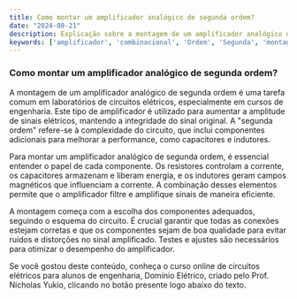 ```yaml
---
title: Como montar um amplificador analógico de segunda ordem?
date: "2024-08-21"
description: Explicação sobre a montagem de um amplificador analógico de segunda ordem em circuitos elétricos.
keywords: ['amplificador', 'combinacional', 'Ordem', 'Segunda', 'montagem', 'Analógico', 'Conhecendo']
---
```


### Como montar um amplificador analógico de segunda ordem?

A montagem de um amplificador analógico de segunda ordem é uma tarefa comum em laboratórios de circuitos elétricos, especialmente em cursos de engenharia. Este tipo de amplificador é utilizado para aumentar a amplitude de sinais elétricos, mantendo a integridade do sinal original. A "segunda ordem" refere-se à complexidade do circuito, que inclui componentes adicionais para melhorar a performance, como capacitores e indutores.

Para montar um amplificador analógico de segunda ordem, é essencial entender o papel de cada componente. Os resistores controlam a corrente, os capacitores armazenam e liberam energia, e os indutores geram campos magnéticos que influenciam a corrente. A combinação desses elementos permite que o amplificador filtre e amplifique sinais de maneira eficiente.

A montagem começa com a escolha dos componentes adequados, seguindo o esquema do circuito. É crucial garantir que todas as conexões estejam corretas e que os componentes sejam de boa qualidade para evitar ruídos e distorções no sinal amplificado. Testes e ajustes são necessários para otimizar o desempenho do amplificador.

Se você gostou deste conteúdo, conheça o curso online de circuitos elétricos para alunos de engenharia, Domínio Elétrico, criado pelo Prof. Nicholas Yukio, clicando no botão presente logo abaixo do texto.